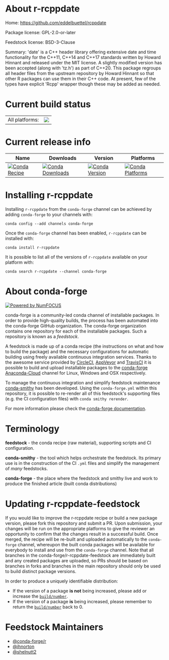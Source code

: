 About r-rcppdate
================

Home: https://github.com/eddelbuettel/rcppdate

Package license: GPL-2.0-or-later

Feedstock license: BSD-3-Clause

Summary: 'date' is a C++ header library offering extensive date and time functionality for the C++11, C++14 and C++17 standards written by Howard Hinnant and released under the MIT license. A slightly modified version has been accepted (along with 'tz.h') as part of C++20. This package regroups all header files from the upstream repository by Howard Hinnant so that other R packages can use them in their C++ code. At present, few of the types have explicit 'Rcpp' wrapper though these may be added as needed.



Current build status
====================


<table><tr><td>All platforms:</td>
    <td>
      <a href="https://dev.azure.com/conda-forge/feedstock-builds/_build/latest?definitionId=10488&branchName=master">
        <img src="https://dev.azure.com/conda-forge/feedstock-builds/_apis/build/status/r-rcppdate-feedstock?branchName=master">
      </a>
    </td>
  </tr>
</table>

Current release info
====================

| Name | Downloads | Version | Platforms |
| --- | --- | --- | --- |
| [![Conda Recipe](https://img.shields.io/badge/recipe-r--rcppdate-green.svg)](https://anaconda.org/conda-forge/r-rcppdate) | [![Conda Downloads](https://img.shields.io/conda/dn/conda-forge/r-rcppdate.svg)](https://anaconda.org/conda-forge/r-rcppdate) | [![Conda Version](https://img.shields.io/conda/vn/conda-forge/r-rcppdate.svg)](https://anaconda.org/conda-forge/r-rcppdate) | [![Conda Platforms](https://img.shields.io/conda/pn/conda-forge/r-rcppdate.svg)](https://anaconda.org/conda-forge/r-rcppdate) |

Installing r-rcppdate
=====================

Installing `r-rcppdate` from the `conda-forge` channel can be achieved by adding `conda-forge` to your channels with:

```
conda config --add channels conda-forge
```

Once the `conda-forge` channel has been enabled, `r-rcppdate` can be installed with:

```
conda install r-rcppdate
```

It is possible to list all of the versions of `r-rcppdate` available on your platform with:

```
conda search r-rcppdate --channel conda-forge
```


About conda-forge
=================

[![Powered by NumFOCUS](https://img.shields.io/badge/powered%20by-NumFOCUS-orange.svg?style=flat&colorA=E1523D&colorB=007D8A)](http://numfocus.org)

conda-forge is a community-led conda channel of installable packages.
In order to provide high-quality builds, the process has been automated into the
conda-forge GitHub organization. The conda-forge organization contains one repository
for each of the installable packages. Such a repository is known as a *feedstock*.

A feedstock is made up of a conda recipe (the instructions on what and how to build
the package) and the necessary configurations for automatic building using freely
available continuous integration services. Thanks to the awesome service provided by
[CircleCI](https://circleci.com/), [AppVeyor](https://www.appveyor.com/)
and [TravisCI](https://travis-ci.com/) it is possible to build and upload installable
packages to the [conda-forge](https://anaconda.org/conda-forge)
[Anaconda-Cloud](https://anaconda.org/) channel for Linux, Windows and OSX respectively.

To manage the continuous integration and simplify feedstock maintenance
[conda-smithy](https://github.com/conda-forge/conda-smithy) has been developed.
Using the ``conda-forge.yml`` within this repository, it is possible to re-render all of
this feedstock's supporting files (e.g. the CI configuration files) with ``conda smithy rerender``.

For more information please check the [conda-forge documentation](https://conda-forge.org/docs/).

Terminology
===========

**feedstock** - the conda recipe (raw material), supporting scripts and CI configuration.

**conda-smithy** - the tool which helps orchestrate the feedstock.
                   Its primary use is in the construction of the CI ``.yml`` files
                   and simplify the management of *many* feedstocks.

**conda-forge** - the place where the feedstock and smithy live and work to
                  produce the finished article (built conda distributions)


Updating r-rcppdate-feedstock
=============================

If you would like to improve the r-rcppdate recipe or build a new
package version, please fork this repository and submit a PR. Upon submission,
your changes will be run on the appropriate platforms to give the reviewer an
opportunity to confirm that the changes result in a successful build. Once
merged, the recipe will be re-built and uploaded automatically to the
`conda-forge` channel, whereupon the built conda packages will be available for
everybody to install and use from the `conda-forge` channel.
Note that all branches in the conda-forge/r-rcppdate-feedstock are
immediately built and any created packages are uploaded, so PRs should be based
on branches in forks and branches in the main repository should only be used to
build distinct package versions.

In order to produce a uniquely identifiable distribution:
 * If the version of a package **is not** being increased, please add or increase
   the [``build/number``](https://conda.io/docs/user-guide/tasks/build-packages/define-metadata.html#build-number-and-string).
 * If the version of a package **is** being increased, please remember to return
   the [``build/number``](https://conda.io/docs/user-guide/tasks/build-packages/define-metadata.html#build-number-and-string)
   back to 0.

Feedstock Maintainers
=====================

* [@conda-forge/r](https://github.com/conda-forge/r/)
* [@ihnorton](https://github.com/ihnorton/)
* [@shelnutt2](https://github.com/shelnutt2/)

